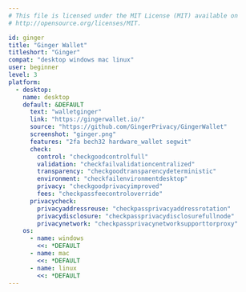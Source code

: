 ```yaml
---
# This file is licensed under the MIT License (MIT) available on
# http://opensource.org/licenses/MIT.

id: ginger
title: "Ginger Wallet"
titleshort: "Ginger"
compat: "desktop windows mac linux"
user: beginner
level: 3
platform:
  - desktop:
    name: desktop
    default: &DEFAULT
      text: "walletginger"
      link: "https://gingerwallet.io/"
      source: "https://github.com/GingerPrivacy/GingerWallet"
      screenshot: "ginger.png"
      features: "2fa bech32 hardware_wallet segwit"
      check:
        control: "checkgoodcontrolfull"
        validation: "checkfailvalidationcentralized"
        transparency: "checkgoodtransparencydeterministic"
        environment: "checkfailenvironmentdesktop"
        privacy: "checkgoodprivacyimproved"
        fees: "checkpassfeecontroloverride"
      privacycheck:
        privacyaddressreuse: "checkpassprivacyaddressrotation"
        privacydisclosure: "checkpassprivacydisclosurefullnode"
        privacynetwork: "checkpassprivacynetworksupporttorproxy"
    os:
      - name: windows
        <<: *DEFAULT
      - name: mac
        <<: *DEFAULT
      - name: linux
        <<: *DEFAULT
---
```


